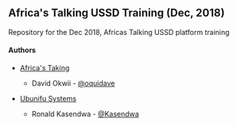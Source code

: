 ## Africa's Talking USSD Training (Dec, 2018)

Repository for the Dec 2018, Africas Talking USSD platform training

#### Authors

-   [Africa's Taking](https://africastalking.com)

    -   David Okwii - [@oquidave](https://github.com/oquidave)

-   [Ubunifu Systems](https://www.ubunifu.systems)

    -   Ronald Kasendwa - [@Kasendwa](https://github.com/kasendwa)
